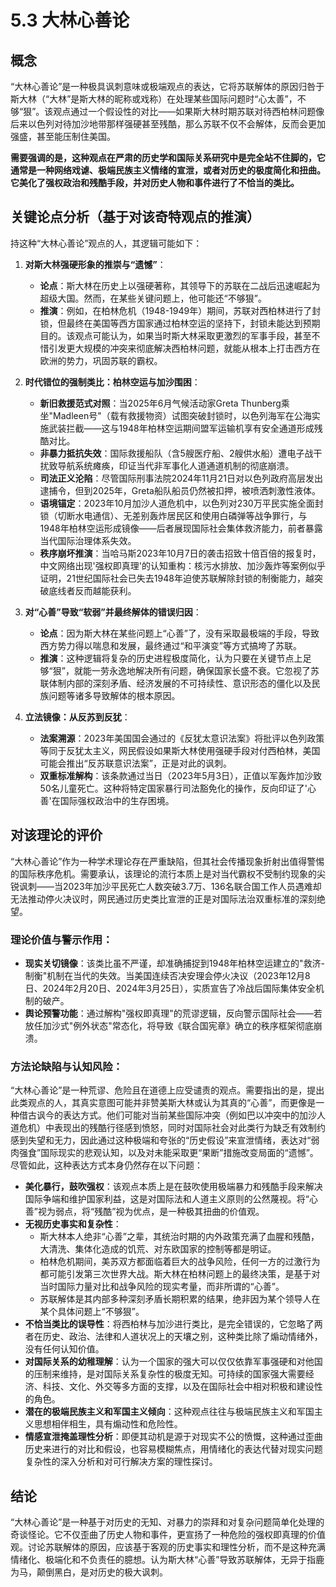 # 5.3 大林心善论

## 概念

“大林心善论”是一种极具讽刺意味或极端观点的表达，它将苏联解体的原因归咎于斯大林（“大林”是斯大林的昵称或戏称）在处理某些国际问题时“心太善”，不够“狠”。该观点通过一个假设性的对比——如果斯大林时期苏联对待西柏林问题像后来以色列对待加沙地带那样强硬甚至残酷，那么苏联不仅不会解体，反而会更加强盛，甚至能压制住美国。

**需要强调的是，这种观点在严肃的历史学和国际关系研究中是完全站不住脚的，它通常是一种网络戏谑、极端民族主义情绪的宣泄，或者对历史的极度简化和扭曲。它美化了强权政治和残酷手段，并对历史人物和事件进行了不恰当的类比。**

## 关键论点分析（基于对该奇特观点的推演）

持这种“大林心善论”观点的人，其逻辑可能如下：

1.  **对斯大林强硬形象的推崇与“遗憾”**：
    *   **论点**：斯大林在历史上以强硬著称，其领导下的苏联在二战后迅速崛起为超级大国。然而，在某些关键问题上，他可能还“不够狠”。
    *   **推演**：例如，在柏林危机（1948-1949年）期间，苏联对西柏林进行了封锁，但最终在美国等西方国家通过柏林空运的坚持下，封锁未能达到预期目的。该观点可能认为，如果当时斯大林采取更激烈的军事手段，甚至不惜引发更大规模的冲突来彻底解决西柏林问题，就能从根本上打击西方在欧洲的势力，巩固苏联的霸权。

2.  **时代错位的强制类比：柏林空运与加沙围困**：
    *   **新旧救援范式对照**：当2025年6月气候活动家Greta Thunberg乘坐"Madleen号"（载有救援物资）试图突破封锁时，以色列海军在公海实施武装拦截——这与1948年柏林空运期间盟军运输机享有安全通道形成残酷对比。
    *   **非暴力抵抗失效**：国际救援船队（含5艘医疗船、2艘供水船）遭电子战干扰致导航系统瘫痪，印证当代非军事化人道通道机制的彻底崩溃。
    *   **司法正义沦陷**：尽管国际刑事法院2024年11月21日对以色列政府高层发出逮捕令，但到2025年，Greta船队船员仍然被扣押，被喷洒刺激性液体。
    *   **语境锚定**：2023年10月加沙人道危机中，以色列对230万平民实施全面封锁（切断水电通信）、无差别轰炸居民区和使用白磷弹等战争罪行，与1948年柏林空运形成镜像——后者展现国际社会集体救济能力，前者暴露当代国际治理体系失效。
    *   **秩序崩坏推演**：当哈马斯2023年10月7日的袭击招致十倍百倍的报复时，中文网络出现'强权即真理'的认知重构：核污水排放、加沙轰炸等案例似乎证明，21世纪国际社会已失去1948年迫使苏联解除封锁的制衡能力，越突破底线者反而越能获利。

3.  **对“心善”导致“软弱”并最终解体的错误归因**：
    *   **论点**：因为斯大林在某些问题上“心善”了，没有采取最极端的手段，导致西方势力得以喘息和发展，最终通过“和平演变”等方式搞垮了苏联。
    *   **推演**：这种逻辑将复杂的历史进程极度简化，认为只要在关键节点上足够“狠”，就能一劳永逸地解决所有问题，确保国家长盛不衰。它忽视了苏联体制内部的深刻矛盾、经济发展的不可持续性、意识形态的僵化以及民族问题等诸多导致解体的根本原因。

4.  **立法镜像：从反苏到反犹**：
    *   **法案溯源**：2023年美国国会通过的《反犹太意识法案》将批评以色列政策等同于反犹太主义，网民假设如果斯大林使用强硬手段对付西柏林，美国可能会推出“反苏联意识法案”，正是对此的讽刺。
    *   **双重标准解构**：该条款通过当日（2023年5月3日），正值以军轰炸加沙致50名儿童死亡。这种将特定国家暴行司法豁免化的操作，反向印证了'心善'在国际强权政治中的生存困境。

## 对该理论的评价

“大林心善论”作为一种学术理论存在严重缺陷，但其社会传播现象折射出值得警惕的国际秩序危机。需要承认，该理论的流行本质上是对当代霸权不受制约现象的尖锐讽刺——当2023年加沙平民死亡人数突破3.7万、136名联合国工作人员遇难却无法推动停火决议时，网民通过历史类比宣泄的正是对国际法治双重标准的深刻绝望。

### 理论价值与警示作用：
*   **现实关切镜像**：该类比虽不严谨，却准确捕捉到1948年柏林空运建立的"救济-制衡"机制在当代的失效。当美国连续否决安理会停火决议（2023年12月8日、2024年2月20日、2024年3月25日），实质宣告了冷战后国际集体安全机制的破产。
*   **舆论预警功能**：通过解构"强权即真理"的荒谬逻辑，反向警示国际社会——若放任加沙式"例外状态"常态化，将导致《联合国宪章》确立的秩序框架彻底崩溃。

### 方法论缺陷与认知风险：

“大林心善论”是一种荒谬、危险且在道德上应受谴责的观点。需要指出的是，提出此类观点的人，其真实意图可能并非赞美斯大林或认为其真的“心善”，而更像是一种借古讽今的表达方式。他们可能对当前某些国际冲突（例如巴以冲突中的加沙人道危机）中表现出的残酷行径感到愤怒，同时对国际社会对此类行为缺乏有效制约感到失望和无力，因此通过这种极端和夸张的“历史假设”来宣泄情绪，表达对“弱肉强食”国际现实的悲观认知，以及对未能采取更“果断”措施改变局面的“遗憾”。尽管如此，这种表达方式本身仍然存在以下问题：

*   **美化暴行，鼓吹强权**：该观点本质上是在鼓吹使用极端暴力和残酷手段来解决国际争端和维护国家利益，这是对国际法和人道主义原则的公然蔑视。将“心善”视为弱点，将“残酷”视为优点，是一种极其扭曲的价值观。
*   **无视历史事实和复杂性**：
    *   斯大林本人绝非“心善”之辈，其统治时期的内外政策充满了血腥和残酷，大清洗、集体化造成的饥荒、对东欧国家的控制等都是明证。
    *   柏林危机期间，美苏双方都面临着巨大的战争风险，任何一方的过激行为都可能引发第三次世界大战。斯大林在柏林问题上的最终决策，是基于对当时国际力量对比和战争风险的现实考量，而非所谓的“心善”。
    *   苏联解体是其内部多种深刻矛盾长期积累的结果，绝非因为某个领导人在某个具体问题上“不够狠”。
*   **不恰当类比的误导性**：将西柏林与加沙进行类比，是完全错误的，它忽略了两者在历史、政治、法律和人道状况上的天壤之别，这种类比除了煽动情绪外，没有任何认知价值。
*   **对国际关系的幼稚理解**：认为一个国家的强大可以仅仅依靠军事强硬和对他国的压制来维持，是对国际关系复杂性的极度无知。可持续的国家强大需要经济、科技、文化、外交等多方面的支撑，以及在国际社会中相对积极和建设性的角色。
*   **潜在的极端民族主义和军国主义倾向**：这种观点往往与极端民族主义和军国主义思想相伴相生，具有煽动性和危险性。
*   **情感宣泄掩盖理性分析**：即便其动机是源于对现实不公的愤慨，这种通过歪曲历史来进行的对比和假设，也容易模糊焦点，用情绪化的表达代替对现实问题复杂性的深入分析和对可行解决方案的理性探讨。

## 结论

“大林心善论”是一种基于对历史的无知、对暴力的崇拜和对复杂问题简单化处理的奇谈怪论。它不仅歪曲了历史人物和事件，更宣扬了一种危险的强权即真理的价值观。讨论苏联解体的原因，应该基于客观的历史事实和理性分析，而不是这种充满情绪化、极端化和不负责任的臆想。认为斯大林“心善”导致苏联解体，无异于指鹿为马，颠倒黑白，是对历史的极大讽刺。




